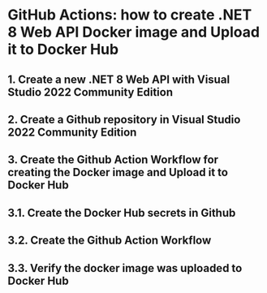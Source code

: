 # GitHub Actions: how to create .NET 8 Web API Docker image and Upload it to Docker Hub


## 1. Create a new .NET 8 Web API with Visual Studio 2022 Community Edition



## 2. Create a Github repository in Visual Studio 2022 Community Edition




## 3. Create the Github Action Workflow for creating the Docker image and Upload it to Docker Hub


## 3.1. Create the Docker Hub secrets in Github





## 3.2. Create the Github Action Workflow





## 3.3. Verify the docker image was uploaded to Docker Hub




